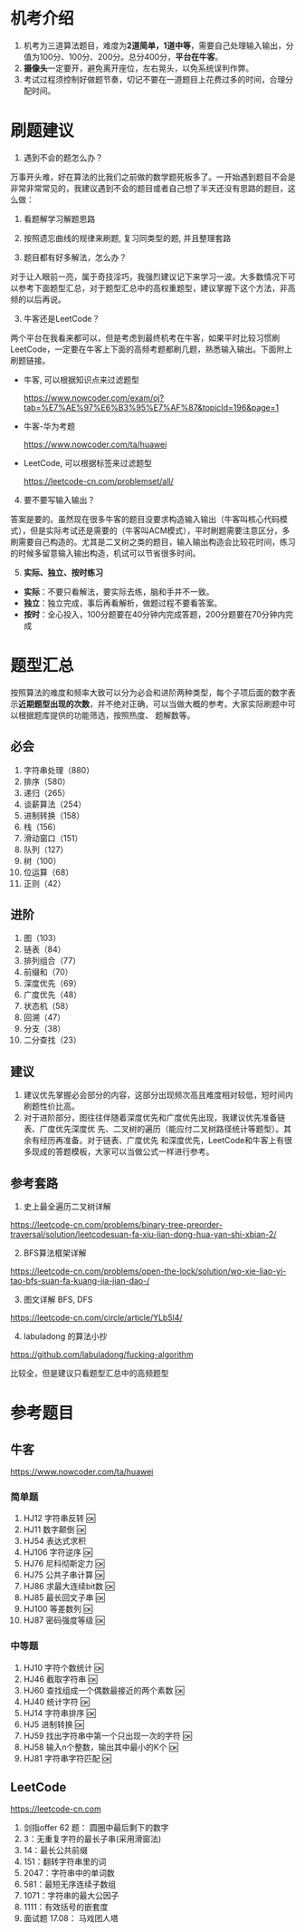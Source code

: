 # 机考介绍

1. 机考为三道算法题目，难度为**2道简单，1道中等**，需要自己处理输入输出，分值为100分、100分、200分。总分400分，**平台在牛客**。
2. **摄像头**一定要开，避免离开座位，左右晃头，以免系统误判作弊。
3. 考试过程须控制好做题节奏，切记不要在一道题目上花费过多的时间，合理分配时间。

# 刷题建议

1. 遇到不会的题怎么办？

  万事开头难，好在算法的比我们之前做的数学题死板多了。一开始遇到题目不会是非常非常常见的，我建议遇到不会的题目或者自己想了半天还没有思路的题目，这么做：

  1. 看题解学习解题思路
  2. 按照遗忘曲线的规律来刷题, 复习同类型的题, 并且整理套路

2. 题目都有好多解法，怎么办？

  对于让人眼前一亮，属于奇技淫巧，我强烈建议记下来学习一波。大多数情况下可以参考下面题型汇总，对于题型汇总中的高权重题型，建议掌握下这个方法，非高频的以后再说。

3. 牛客还是LeetCode？

  两个平台在我看来都可以，但是考虑到最终机考在牛客，如果平时比较习惯刷LeetCode，一定要在牛客上下面的高频考题都刷几题，熟悉输入输出。下面附上刷题链接。

  - 牛客, 可以根据知识点来过滤题型

    https://www.nowcoder.com/exam/oj?tab=%E7%AE%97%E6%B3%95%E7%AF%87&topicId=196&page=1

  - 牛客-华为考题

    https://www.nowcoder.com/ta/huawei

  - LeetCode, 可以根据标签来过滤题型

    https://leetcode-cn.com/problemset/all/

4. 要不要写输入输出？

  答案是要的。虽然现在很多牛客的题目没要求构造输入输出（牛客叫核心代码模式），但是实际考试还是需要的（牛客叫ACM模式），平时刷题需要注意区分，多刷需要自己构造的。尤其是二叉树之类的题目，输入输出构造会比较花时间，练习的时候多留意输入输出构造，机试可以节省很多时间。

5. **实际、独立、按时练习**

  - **实际**：不要只看解法，要实际去练，脑和手并不一致。
  - **独立**：独立完成，事后再看解析，做题过程不要看答案。
  - **按时**：全心投入，100分题要在40分钟内完成答题，200分题要在70分钟内完成

# 题型汇总

按照算法的难度和频率大致可以分为必会和进阶两种类型，每个子项后面的数字表示**近期题型出现的次数**，并不绝对正确，可以当做大概的参考。大家实际刷题中可以根据题库提供的功能筛选，按照热度、
题解数等。

## 必会

1. 字符串处理（880）
2. 排序（580）
3. 递归（265）
4. 谈薪算法（254）
5. 进制转换（158）
6. 栈（156）
7. 滑动窗口（151）
8. 队列（127）
9. 树（100）
10. 位运算（68）
11. 正则（42）

## 进阶

1. 图（103）
2. 链表（84）
3. 排列组合（77）
4. 前缀和（70）
5. 深度优先（69）
6. 广度优先（48）
7. 状态机（58）
8. 回溯（47）
9. 分支（38）
10. 二分查找（23）

## 建议

1. 建议优先掌握必会部分的内容，这部分出现频次高且难度相对较低，短时间内刷题性价比高。
2. 对于进阶部分，图往往伴随着深度优先和广度优先出现，我建议优先准备链表、广度优先深度优
    先、二叉树的遍历（能应付二叉树路径统计等题型）。其余有经历再准备。对于链表、广度优先
    和深度优先，LeetCode和牛客上有很多现成的答题模板，大家可以当做公式一样进行参考。

## 参考套路

1. 史上最全遍历二叉树详解

  https://leetcode-cn.com/problems/binary-tree-preorder-traversal/solution/leetcodesuan-fa-xiu-lian-dong-hua-yan-shi-xbian-2/

2. BFS算法框架详解

  https://leetcode-cn.com/problems/open-the-lock/solution/wo-xie-liao-yi-tao-bfs-suan-fa-kuang-jia-jian-dao-/

3. 图文详解 BFS, DFS

  https://leetcode-cn.com/circle/article/YLb5l4/

4. labuladong 的算法小抄

  https://github.com/labuladong/fucking-algorithm

  比较全，但是建议只看题型汇总中的高频题型

# 参考题目

## 牛客

https://www.nowcoder.com/ta/huawei

### 简单题

1. HJ12 字符串反转 🆗
2. HJ11 数字颠倒 🆗
3. HJ54 表达式求积
4. HJ106 字符逆序 🆗
5. HJ76 尼科彻斯定力 🆗
6. HJ75 公共子串计算 🆗
7. HJ86 求最大连续bit数 🆗
8. HJ85 最长回文子串 🆗
9. HJ100 等差数列 🆗
10. HJ87 密码强度等级 🆗

### 中等题

1. HJ10 字符个数统计 🆗
2. HJ46 截取字符串 🆗
3. HJ60 查找组成一个偶数最接近的两个素数 🆗
4. HJ40 统计字符 🆗
5. HJ14 字符串排序 🆗
6. HJ5 进制转换 🆗
7. HJ59 找出字符串中第一个只出现一次的字符 🆗
8. HJ58 输入n个整数，输出其中最小的K个 🆗
9. HJ81 字符串字符匹配 🆗

## LeetCode

https://leetcode-cn.com

1. 剑指offer 62 题： 圆圈中最后剩下的数字
2. 3：无重复字符的最长子串(采用滑窗法)
3. 14：最长公共前缀
4. 151：翻转字符串里的词
5. 2047：字符串中的单词数
6. 581：最短无序连续子数组
7. 1071：字符串的最大公因子
8. 1111：有效括号的嵌套度
9. 面试题 17.08： 马戏团人塔